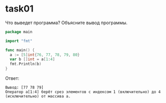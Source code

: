 # task01

Что выведет программа?
Объясните вывод программы.

```go
package main

import "fmt"

func main() {
  a := [5]int{76, 77, 78, 79, 80}
  var b []int = a[1:4]
  fmt.Println(b)
}
```

Ответ:

```
Вывод: [77 78 79]
Оператор a[1:4] берёт срез элементов с индексом 1 (включительно) до 4 (исключительно) от массива а. 
```
